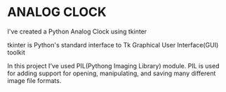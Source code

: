 # ANALOG CLOCK

I've created a Python Analog Clock using tkinter

tkinter is Python's standard interface to Tk Graphical User Interface(GUI) toolkit

In this project I've used PIL(Pythong Imaging Library) module. 
PIL is used for adding support for opening, manipulating, and saving many different image file formats. 

